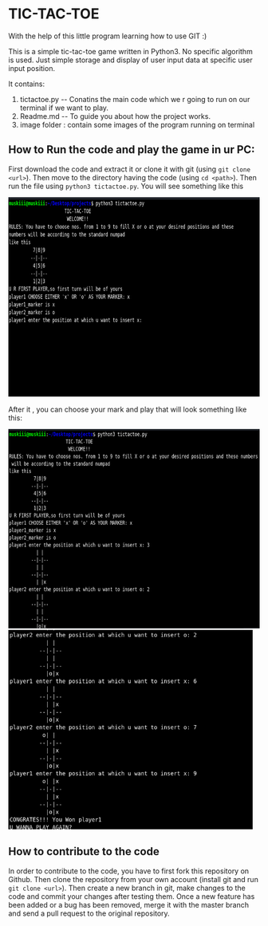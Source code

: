 # TIC-TAC-TOE
With the help of this little program learning how to use GIT :)

This is a simple tic-tac-toe game written in Python3. No specific algorithm is used. Just 
simple storage and display of user input data at specific user input position. 

It contains:
1) tictactoe.py -- Conatins the main code which we r going to run on our terminal if we want to play.
2) Readme.md -- To guide you about how the project works.
3) image folder : contain some images of the program running on terminal

## How to Run the code and play the game in ur PC:
First download the code and extract it or clone it with git (using `git clone <url>`). Then move to the directory
having the code (using `cd <path>`). Then run the file using `python3 tictactoe.py`. You will see something like this

<img alt="Whoops! sorry image not available" height=400 src="https://github.com/Muskan-Mangal/TIC-TAC-TOE/blob/master/image/gm.png">

After it , you can choose your mark and play that will look something like this:

<img alt="Whoops! sorry image not available" height=400 src="https://github.com/Muskan-Mangal/TIC-TAC-TOE/blob/master/image/gm1.png">
<img alt="Whoops! sorry image not available" height=400 src="https://github.com/Muskan-Mangal/TIC-TAC-TOE/blob/master/image/gm2.png">



## How to contribute to the code
In order to contribute to the code, you have to first fork this repository
on Github. Then clone the repository from your own account (install git and
run `git clone <url>`). Then create a new branch in git, make changes to the
code and commit your changes after testing them. Once a new feature has been
added or a bug has been removed, merge it with the master branch and send a
pull request to the original repository.



